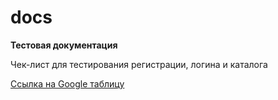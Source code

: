 # docs
**Тестовая документация**

Чек-лист для тестирования регистрации, логина и каталога

[Ссылка на Google таблицу](https://docs.google.com/spreadsheets/d/1JSr7-QDefEhA3EuwYRQ9RDDXSCT-j5sF8ssgT62qvXI/edit?usp=sharing)


